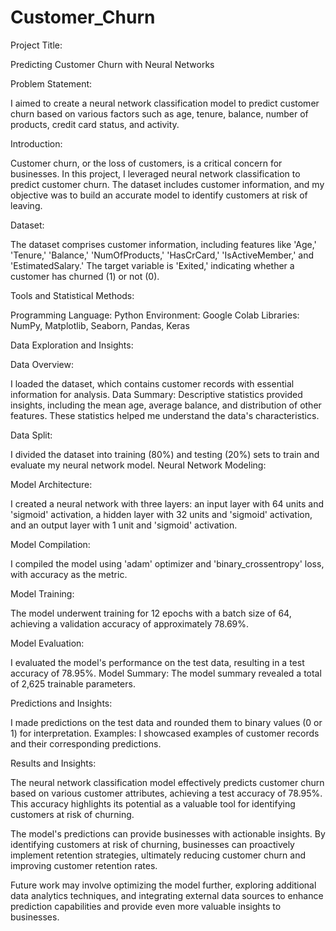 # Customer_Churn

Project Title:

Predicting Customer Churn with Neural Networks

Problem Statement:

I aimed to create a neural network classification model to predict customer churn based on various factors such as age, tenure, balance, number of products, credit card status, and activity.

Introduction:

Customer churn, or the loss of customers, is a critical concern for businesses. In this project, I leveraged neural network classification to predict customer churn. The dataset includes customer information, and my objective was to build an accurate model to identify customers at risk of leaving.

Dataset:

The dataset comprises customer information, including features like 'Age,' 'Tenure,' 'Balance,' 'NumOfProducts,' 'HasCrCard,' 'IsActiveMember,' and 'EstimatedSalary.' The target variable is 'Exited,' indicating whether a customer has churned (1) or not (0).

Tools and Statistical Methods:

Programming Language: Python
Environment: Google Colab
Libraries: NumPy, Matplotlib, Seaborn, Pandas, Keras

Data Exploration and Insights:

Data Overview: 

I loaded the dataset, which contains customer records with essential information for analysis.
Data Summary: Descriptive statistics provided insights, including the mean age, average balance, and distribution of other features. These statistics helped me understand the data's characteristics.


Data Split: 

I divided the dataset into training (80%) and testing (20%) sets to train and evaluate my neural network model.
Neural Network Modeling:

Model Architecture: 

I created a neural network with three layers: an input layer with 64 units and 'sigmoid' activation, a hidden layer with 32 units and 'sigmoid' activation, and an output layer with 1 unit and 'sigmoid' activation.


Model Compilation: 

I compiled the model using 'adam' optimizer and 'binary_crossentropy' loss, with accuracy as the metric.


Model Training: 

The model underwent training for 12 epochs with a batch size of 64, achieving a validation accuracy of approximately 78.69%.


Model Evaluation:

I evaluated the model's performance on the test data, resulting in a test accuracy of 78.95%.
Model Summary: The model summary revealed a total of 2,625 trainable parameters.


Predictions and Insights:

I made predictions on the test data and rounded them to binary values (0 or 1) for interpretation.
Examples: I showcased examples of customer records and their corresponding predictions.


Results and Insights:

The neural network classification model effectively predicts customer churn based on various customer attributes, achieving a test accuracy of 78.95%. This accuracy highlights its potential as a valuable tool for identifying customers at risk of churning.

The model's predictions can provide businesses with actionable insights. By identifying customers at risk of churning, businesses can proactively implement retention strategies, ultimately reducing customer churn and improving customer retention rates.

Future work may involve optimizing the model further, exploring additional data analytics techniques, and integrating external data sources to enhance prediction capabilities and provide even more valuable insights to businesses.
